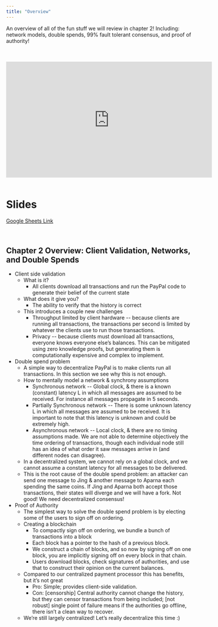 ```yaml
---
title: "Overview"
---
```


An overview of all of the fun stuff we will review in chapter 2! Including: network models, double spends, 99% fault tolerant consensus, and proof of authority!

<br />
<br />
<iframe 
	width="560" 
	height="315" 
	src="https://www.youtube-nocookie.com/embed/P5_S0_oV1aY"
	frameBorder="0" 
	allow="accelerometer; autoplay; encrypted-media; gyroscope; picture-in-picture" 
	allowFullScreen></iframe>
<br />
<br />

# Slides

[Google Sheets Link](https://docs.google.com/presentation/d/1fFqRXGbqosTcid2SAJ3GDeXxcqWX9nXBV7w1Ga_1GzU/edit#slide=id.g3bfe8ff243_0_0)

<br />

## Chapter 2 Overview: Client Validation, Networks, and Double Spends

* Client side validation
   * What is it?
      * All clients download all transactions and run the PayPal code to generate their belief of the current state
   * What does it give you?
      * The ability to verify that the history is correct
   * This introduces a couple new challenges
      * Throughput limited by client hardware -- because clients are running all transactions, the transactions per second is limited by whatever the clients use to run those transactions.
      * Privacy -- because clients must download all transactions, everyone knows everyone else’s balances. This can be mitigated using zero knowledge proofs, but generating them is computationally expensive and complex to implement.
* Double spend problem
   * A simple way to decentralize PayPal is to make clients run all transactions. In this section we see why this is not enough.
   * How to mentally model a network & synchrony assumptions
      * Synchronous network -- Global clock, & there is a known (constant) latency L in which all messages are assumed to be received. For instance all messages propagate in 5 seconds.
      * Partially Synchronous network -- There is some unknown latency L in which all messages are assumed to be received. It is important to note that this latency is unknown and could be extremely high.
      * Asynchronous network -- Local clock, & there are no timing assumptions made. We are not able to determine objectively the time ordering of transactions, though each individual node still has an idea of what order it saw messages arrive in (and different nodes can disagree).
   * In a decentralized system, we cannot rely on a global clock, and we cannot assume a constant latency for all messages to be delivered.
   * This is the root cause of the double spend problem: an attacker can send one message to Jing & another message to Aparna each spending the same coins. If Jing and Aparna both accept those transactions, their states will diverge and we will have a fork. Not good! We need decentralized consensus!
* Proof of Authority
   * The simplest way to solve the double spend problem is by electing some of the users to sign off on ordering.
   * Creating a blockchain
      * To compactly sign off on ordering, we bundle a bunch of transactions into a block
      * Each block has a pointer to the hash of a previous block.
      * We construct a chain of blocks, and so now by signing off on one block, you are implicitly signing off on every block in that chain.
      * Users download blocks, check signatures of authorities, and use that to construct their opinion on the current balances.
   * Compared to our centralized payment processor this has benefits, but it’s not great
      * Pro: Simple; provides client-side validation.
      * Con: [censorship] Central authority cannot change the history, but they can censor transactions from being included; [not robust] single point of failure means if the authorities go offline, there isn’t a clean way to recover.
   * We’re still largely centralized! Let’s really decentralize this time :)

<br />
